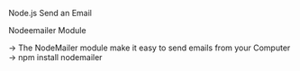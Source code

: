 Node.js Send an Email

Nodeemailer Module

->  The NodeMailer module make it easy to send emails from  your Computer 
-> npm install nodemailer